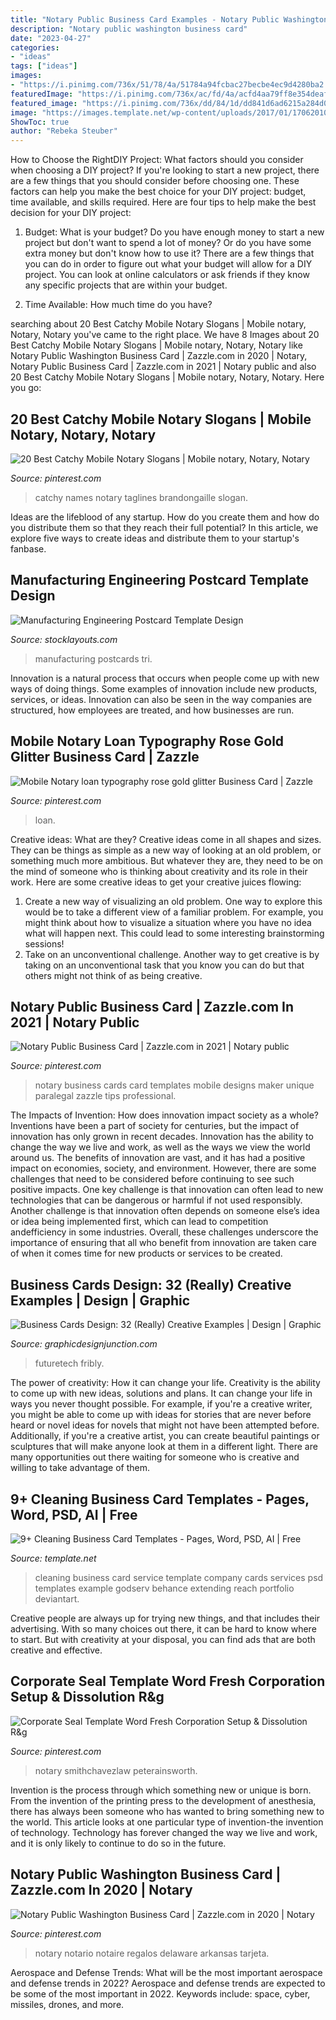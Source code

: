 ```yaml
---
title: "Notary Public Business Card Examples - Notary Public Washington Business Card"
description: "Notary public washington business card"
date: "2023-04-27"
categories:
- "ideas"
tags: ["ideas"]
images:
- "https://i.pinimg.com/736x/51/78/4a/51784a94fcbac27becbe4ec9d4280ba2.jpg"
featuredImage: "https://i.pinimg.com/736x/ac/fd/4a/acfd4aa79ff8e354deaff631acf1f8b3.jpg"
featured_image: "https://i.pinimg.com/736x/dd/84/1d/dd841d6ad6215a284d04ea57295e41de.jpg"
image: "https://images.template.net/wp-content/uploads/2017/01/17062010/Cleaning-Services-Business-Card.jpg"
ShowToc: true
author: "Rebeka Steuber"
---
```



How to Choose the RightDIY Project: What factors should you consider when choosing a DIY project?
If you're looking to start a new project, there are a few things that you should consider before choosing one. These factors can help you make the best choice for your DIY project: budget, time available, and skills required. Here are four tips to help make the best decision for your DIY project:
1. Budget: What is your budget? Do you have enough money to start a new project but don't want to spend a lot of money? Or do you have some extra money but don't know how to use it? There are a few things that you can do in order to figure out what your budget will allow for a DIY project. You can look at online calculators or ask friends if they know any specific projects that are within your budget.

2. Time Available: How much time do you have?

	

		
searching about 20 Best Catchy Mobile Notary Slogans | Mobile notary, Notary, Notary you've came to the right place. We have 8 Images about 20 Best Catchy Mobile Notary Slogans | Mobile notary, Notary, Notary like Notary Public Washington Business Card | Zazzle.com in 2020 | Notary, Notary Public Business Card | Zazzle.com in 2021 | Notary public and also 20 Best Catchy Mobile Notary Slogans | Mobile notary, Notary, Notary. Here you go:
		
    
## 20 Best Catchy Mobile Notary Slogans | Mobile Notary, Notary, Notary

<img loading=lazy src="https://i.pinimg.com/originals/58/31/53/583153c48dd77a69fe3f7db3089534c1.jpg" onerror="this.onerror=null;this.src='https://tse3.mm.bing.net/th?id=OIP.drELEKVZ_cFflKiLmdppPAAAAA&amp;pid=15.1';" alt="20 Best Catchy Mobile Notary Slogans | Mobile notary, Notary, Notary">

_Source: pinterest.com_

>catchy names notary taglines brandongaille slogan. 

	

Ideas are the lifeblood of any startup. How do you create them and how do you distribute them so that they reach their full potential? In this article, we explore five ways to create ideas and distribute them to your startup's fanbase.

    
## Manufacturing Engineering Postcard Template Design

<img loading=lazy src="https://www.stocklayouts.com/images/superviews/MF0010201-S.jpg" onerror="this.onerror=null;this.src='https://tse1.mm.bing.net/th?id=OIP.T5xa0o4BBM5hywh9t6e0HgHaEl&amp;pid=15.1';" alt="Manufacturing Engineering Postcard Template Design">

_Source: stocklayouts.com_

>manufacturing postcards tri. 

	

Innovation is a natural process that occurs when people come up with new ways of doing things. Some examples of innovation include new products, services, or ideas. Innovation can also be seen in the way companies are structured, how employees are treated, and how businesses are run.

    
## Mobile Notary Loan Typography Rose Gold Glitter Business Card | Zazzle

<img loading=lazy src="https://i.pinimg.com/736x/dd/84/1d/dd841d6ad6215a284d04ea57295e41de.jpg" onerror="this.onerror=null;this.src='https://tse1.mm.bing.net/th?id=OIP.KmXlXwEch5TiIExSoOdA_AHaHa&amp;pid=15.1';" alt="Mobile Notary loan typography rose gold glitter Business Card | Zazzle">

_Source: pinterest.com_

>loan. 

	

Creative ideas: What are they?
Creative ideas come in all shapes and sizes. They can be things as simple as a new way of looking at an old problem, or something much more ambitious. But whatever they are, they need to be on the mind of someone who is thinking about creativity and its role in their work. Here are some creative ideas to get your creative juices flowing: 
1) Create a new way of visualizing an old problem. One way to explore this would be to take a different view of a familiar problem. For example, you might think about how to visualize a situation where you have no idea what will happen next. This could lead to some interesting brainstorming sessions! 
2) Take on an unconventional challenge. Another way to get creative is by taking on an unconventional task that you know you can do but that others might not think of as being creative.

    
## Notary Public Business Card | Zazzle.com In 2021 | Notary Public

<img loading=lazy src="https://i.pinimg.com/736x/fd/e3/48/fde348928414477ed57119e473fa2734--notary-public-business-cards-business-education.jpg" onerror="this.onerror=null;this.src='https://tse4.mm.bing.net/th?id=OIP.FOl5l2VQU-UwyJZpl3-XIwHaHa&amp;pid=15.1';" alt="Notary Public Business Card | Zazzle.com in 2021 | Notary public">

_Source: pinterest.com_

>notary business cards card templates mobile designs maker unique paralegal zazzle tips professional. 

	

The Impacts of Invention: How does innovation impact society as a whole?
Inventions have been a part of society for centuries, but the impact of innovation has only grown in recent decades. Innovation has the ability to change the way we live and work, as well as the ways we view the world around us. The benefits of innovation are vast, and it has had a positive impact on economies, society, and environment. However, there are some challenges that need to be considered before continuing to see such positive impacts. One key challenge is that innovation can often lead to new technologies that can be dangerous or harmful if not used responsibly. Another challenge is that innovation often depends on someone else’s idea or idea being implemented first, which can lead to competition andefficiency in some industries. Overall, these challenges underscore the importance of ensuring that all who benefit from innovation are taken care of when it comes time for new products or services to be created.

    
## Business Cards Design: 32 (Really) Creative Examples | Design | Graphic

<img loading=lazy src="http://graphicdesignjunction.com/wp-content/uploads/2012/11/creative+business+cards+design+6.jpg" onerror="this.onerror=null;this.src='https://tse1.mm.bing.net/th?id=OIP.p0lrxJF5omjRTy0GfUrx5QHaEW&amp;pid=15.1';" alt="Business Cards Design: 32 (Really) Creative Examples | Design | Graphic">

_Source: graphicdesignjunction.com_

>futuretech fribly. 

	

The power of creativity: How it can change your life.
Creativity is the ability to come up with new ideas, solutions and plans. It can change your life in ways you never thought possible. For example, if you're a creative writer, you might be able to come up with ideas for stories that are never before heard or novel ideas for novels that might not have been attempted before. Additionally, if you're a creative artist, you can create beautiful paintings or sculptures that will make anyone look at them in a different light. There are many opportunities out there waiting for someone who is creative and willing to take advantage of them.

    
## 9+ Cleaning Business Card Templates - Pages, Word, PSD, AI | Free

<img loading=lazy src="https://images.template.net/wp-content/uploads/2017/01/17062010/Cleaning-Services-Business-Card.jpg" onerror="this.onerror=null;this.src='https://tse1.mm.bing.net/th?id=OIP.3eTC97Scaoj1exBUjo4yTQHaFS&amp;pid=15.1';" alt="9+ Cleaning Business Card Templates - Pages, Word, PSD, AI | Free">

_Source: template.net_

>cleaning business card service template company cards services psd templates example godserv behance extending reach portfolio deviantart. 

	

Creative people are always up for trying new things, and that includes their advertising. With so many choices out there, it can be hard to know where to start. But with creativity at your disposal, you can find ads that are both creative and effective.

    
## Corporate Seal Template Word Fresh Corporation Setup &amp; Dissolution R&amp;g

<img loading=lazy src="https://i.pinimg.com/736x/ac/fd/4a/acfd4aa79ff8e354deaff631acf1f8b3.jpg" onerror="this.onerror=null;this.src='https://tse2.mm.bing.net/th?id=OIP.DhfpR1wGs1e_XyGfecAR_gHaHa&amp;pid=15.1';" alt="Corporate Seal Template Word Fresh Corporation Setup &amp; Dissolution R&amp;g">

_Source: pinterest.com_

>notary smithchavezlaw peterainsworth. 

	

Invention is the process through which something new or unique is born. From the invention of the printing press to the development of anesthesia, there has always been someone who has wanted to bring something new to the world. This article looks at one particular type of invention-the invention of technology. Technology has forever changed the way we live and work, and it is only likely to continue to do so in the future.

    
## Notary Public Washington Business Card | Zazzle.com In 2020 | Notary

<img loading=lazy src="https://i.pinimg.com/736x/51/78/4a/51784a94fcbac27becbe4ec9d4280ba2.jpg" onerror="this.onerror=null;this.src='https://tse2.mm.bing.net/th?id=OIP.rNc2LeTY_aG94YSImUwm3gHaHa&amp;pid=15.1';" alt="Notary Public Washington Business Card | Zazzle.com in 2020 | Notary">

_Source: pinterest.com_

>notary notario notaire regalos delaware arkansas tarjeta. 

	

Aerospace and Defense Trends: What will be the most important aerospace and defense trends in 2022?
Aerospace and defense trends are expected to be some of the most important in 2022. Keywords include: space, cyber, missiles, drones, and more.

